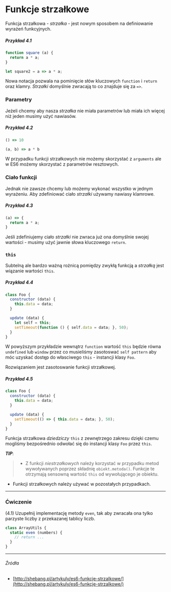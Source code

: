 # Funkcje strzałkowe

Funkcja strzałkowa - _strzałka_ - jest nowym sposobem na definiowanie wyrażeń funkcyjnych.

##### Przykład 4.1

```js
function square (a) {
  return a * a;
}

let square2 = a => a * a;
```

Nowa notacja pozwala na pominięcie słów kluczowych `function` i `return` oraz klamry. _Strzałki_ domyślnie zwracają to co znajduje się za `=>`.

### Parametry

Jeżeli chcemy aby nasza _strzałka_ nie miała parametrów lub miała ich więcej niż jeden musimy użyć nawiasów.

##### Przykład 4.2

```js
() => 10

(a, b) => a * b
```

W przypadku funkcji strzałkowych nie możemy skorzystać z `arguments` ale w ES6 możemy skorzystać z parametrów resztowych.

### Ciało funkcji

Jednak nie zawsze chcemy lub możemy wykonać wszystko w jednym wyrażeniu. Aby zdefiniować ciało _strzałki_ używamy nawiasy klamrowe.

##### Przykład 4.3

```js
(a) => {
  return a * a;
}
```

Jeśli zdefiniujemy ciało _strzałki_ nie zwraca już ona domyślnie swojej wartości - musimy użyć jawnie słowa kluczowego `return`.

### `this`

Subtelną ale bardzo ważną rożnicą pomiędzy zwykłą funkcją a _strzałką_ jest wiązanie wartości `this`.

##### Przykład 4.4

```js
class Foo {
  constructor (data) {
    this.data = data;
  }

  update (data) {
    let self = this;
    setTimeout(function () { self.data = data; }, 50);
  }
}
```

W powyższym przykładzie wewnątrz `function` wartość `this` będzie równa `undefined` lub `window` przez co musieliśmy zasotoswać `self pattern` aby móc uzyskać dostęp do własciwego `this` - instancji klasy `Foo`.

Rozwiązaniem jest zasotoswanie funkcji strzałkowej.

##### Przykład 4.5

```js
class Foo {
  constructor (data) {
    this.data = data;
  }

  update (data) {
    setTimeout(() => { this.data = data; }, 50);
  }
}
```

Funkcja strzałkowa _dziedziczy_ `this` z zewnętrzego zakresu dzięki czemu mogliśmy bezpośrednio odwołać się do instancji klasy `Foo` przez `this`.

**_TIP_**:

> * Z funkcji _niestrzałkowych_ należy korzystać w przypadku metod wywoływanych poprzez składnię `obiekt.metoda()`. Funkcje te otrzymają sensowną wartość `this` od wywołującego je obiektu.
* Funkcji strzałkowych należy używać w pozostałych przypadkach.

---

### Ćwiczenie

(4.1) Uzupełnij implementację metody `even`, tak aby zwracała ona tylko parzyste liczby z przekazanej tablicy liczb.

```js
class ArrayUtils {
  static even (numbers) {
    // return ... 
  }
}
```

---

###### Źródła

* [http://shebang.pl/artykuly/es6-funkcje-strzalkowe/](http://shebang.pl/artykuly/es6-funkcje-strzalkowe/)
